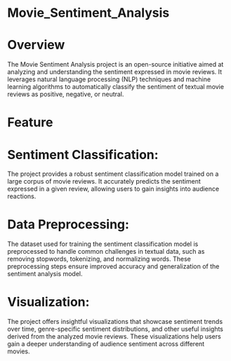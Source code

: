 # Movie_Sentiment_Analysis

# Overview
The Movie Sentiment Analysis project is an open-source initiative aimed at analyzing and understanding the sentiment expressed in movie reviews. It leverages natural language processing (NLP) techniques and machine learning algorithms to automatically classify the sentiment of textual movie reviews as positive, negative, or neutral.

# Feature 
  # Sentiment Classification:
  The project provides a robust sentiment classification model trained on a large corpus of movie reviews. It accurately predicts the sentiment                                   expressed in a given review, allowing users to gain insights into audience reactions.
  
  # Data Preprocessing: 
  The dataset used for training the sentiment classification model is preprocessed to handle common challenges in textual data, such as removing stopwords, tokenizing, and       normalizing words. These preprocessing steps ensure improved accuracy and generalization of the sentiment analysis model.
  
  # Visualization:
  The project offers insightful visualizations that showcase sentiment trends over time, genre-specific sentiment distributions, and other useful insights derived from the       analyzed movie reviews. These visualizations help users gain a deeper understanding of audience sentiment across different movies.
